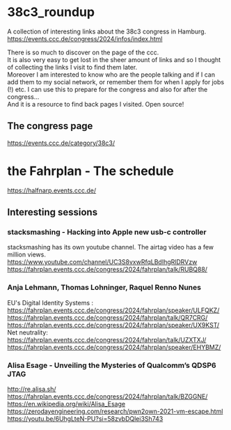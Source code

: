 # 38c3_roundup
A collection of interesting links about the 38c3 congress in Hamburg.  
https://events.ccc.de/congress/2024/infos/index.html  

There is so much to discover on the page of the ccc.  
It is also very easy to get lost in the sheer amount of links and so I thought of collecting the links I visit to find them later.  
Moreover I am interested to know who are the people talking and if I can add them to my social network, or remember them for when I apply for jobs (!) etc. 
I can use this to prepare for the congress and also for after the congress...   
And it is a resource to find back pages I visited. Open source!


## The congress page
https://events.ccc.de/category/38c3/  

# the Fahrplan - The schedule
https://halfnarp.events.ccc.de/

## Interesting sessions

### stacksmashing - Hacking into Apple new usb-c controller
stacksmashing has its own youtube channel. The airtag video has a few million views.  
https://www.youtube.com/channel/UC3S8vxwRfqLBdIhgRlDRVzw  
https://fahrplan.events.ccc.de/congress/2024/fahrplan/talk/RUBQ88/  

### Anja Lehmann, Thomas Lohninger, Raquel Renno Nunes 
EU's Digital Identity Systems :  
https://fahrplan.events.ccc.de/congress/2024/fahrplan/speaker/ULFQKZ/  
https://fahrplan.events.ccc.de/congress/2024/fahrplan/talk/QR7CRG/  
https://fahrplan.events.ccc.de/congress/2024/fahrplan/speaker/UX9KST/
Net neutrality:  
https://fahrplan.events.ccc.de/congress/2024/fahrplan/talk/UZXTXJ/
https://fahrplan.events.ccc.de/congress/2024/fahrplan/speaker/EHYBMZ/

### Alisa Esage - Unveiling the Mysteries of Qualcomm’s QDSP6 JTAG 
http://re.alisa.sh/  
https://fahrplan.events.ccc.de/congress/2024/fahrplan/talk/BZGGNE/  
https://en.wikipedia.org/wiki/Alisa_Esage  
https://zerodayengineering.com/research/pwn2own-2021-vm-escape.html  
https://youtu.be/6UhgLteN-PU?si=58zvbDQlei3Sh743  

